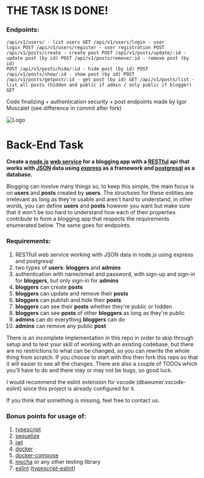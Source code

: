 # THE TASK IS DONE! 
### Endpoints:
<code>/api/v1/users/ - list users GET
/api/v1/users/login - user login POST
/api/v1/users/register - user registration POST 
/api/v1/posts/create - create post POST
/api/v1/posts/update/:id - update post (by id) POST
/api/v1/posts/remove/:id - remove post (by id) POST
/api/v1/posts/hide/:id - hide post (by id) POST
/api/v1/posts/show/:id - show post (by id) POST
/api/v1/posts/getpost/:id - get post (by id) GET
/api/v1/posts/list - list all posts (hidden and public if admin / only public if blogger) GET
</code>

Code finalizing + authentication security + post endpoints made by Igor Moscalet (see difference in commit after fork)




![Logo](https://bend.md/images/5e8730206d541c6309354d3e_image%20(4).png)

# Back-End Task

**Create a [node.js](https://nodejs.org) [web service](https://en.wikipedia.org/wiki/Web_service) for a blogging app with a [RESTful](https://en.wikipedia.org/wiki/Representational_state_transferj) api that works with [JSON](https://www.json.org) data using [express](https://expressjs.com/) as a framework and [postgresql](https://www.postgresql.org/) as a database.**

Blogging can involve many things so, to keep this simple, the main focus is on **users** and **posts** created by **users**. The structures for these entities are irrelevant as long as they're usable and aren't hard to understand, in other words, you can define **users** and **posts** however you want but make sure that it won't be too hard to understand how each of their properties contribute to form a blogging app that respects the requirements enumerated below. The same goes for endpoints.

### Requirements:

1. RESTfull web service working with JSON data in node.js using express and postgresql
1. two types of **users**: **bloggers** and **admins**
1. authentication with name/email and password, with sign-up and sign-in for **bloggers**, but only sign-in for **admins**
1. **bloggers** can create **posts**
1. **bloggers** can update and remove their **posts**
1. **bloggers** can publish and hide their **posts**
1. **bloggers** can see their **posts** whether they're public or hidden
1. **bloggers** can see **posts** of other **bloggers** as long as they're public
1. **admins** can do everything **bloggers** can do
1. **admins** can remove any public **post**

There is an incomplete implementation in this repo in order to skip through setup and to test your skill of working with an existing codebase, but there are no restrictions to what can be changed, so you can rewrite the whole thing from scratch. If you choose to start with this then fork this repo so that it will easier to see all the changes. There are also a couple of TODOs which you'll have to do and there may or may not be bugs, so good luck.

I would recommend the eslint extension for vscode (dbaeumer.vscode-eslint) since this project is already configured for it.

If you think that something is missing, feel free to contact us.

### Bonus points for usage of:

1. [typescript](https://www.typescriptlang.org/)
1. [sequelize](https://sequelize.org/)
1. [jwt](https://jwt.io/)
1. [docker](https://www.docker.com/)
1. [docker-compose](https://docs.docker.com/compose/)
1. [mocha](https://mochajs.org/) or any other testing library
1. [eslint](https://eslint.org/) ([typescript-eslint](https://github.com/typescript-eslint/typescript-eslint))
